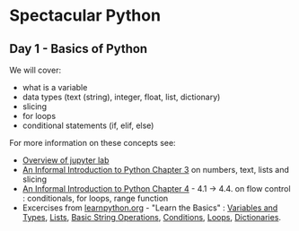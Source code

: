 # Spectacular Python
## Day 1 - Basics of Python
We will cover:
- what is a variable
- data types (text (string), integer, float, list, dictionary)
- slicing
- for loops
- conditional statements (if, elif, else)

For more information on these concepts see:
- [Overview of jupyter lab](https://youtu.be/5pf0_bpNbkw?si=W0N8-QVy8uvtx4L4&t=565)
- [An Informal Introduction to Python Chapter 3](https://docs.python.org/3/tutorial/introduction.html) on numbers, text, lists and slicing
- [An Informal Introduction to Python Chapter 4](https://docs.python.org/3/tutorial/controlflow.html) - 4.1 -> 4.4. on flow control : conditionals, for loops, range function
- Excercises from [learnpython.org](https://www.learnpython.org/) - "Learn the Basics" : [Variables and Types](https://www.learnpython.org/en/Variables_and_Types), [Lists](https://www.learnpython.org/en/Lists), [Basic String Operations](https://www.learnpython.org/en/Basic_String_Operations), [Conditions](https://www.learnpython.org/en/Conditions), [Loops](https://www.learnpython.org/en/Loops), [Dictionaries](https://www.learnpython.org/en/Dictionaries).



